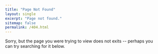 ```yaml
---
title: "Page Not Found"
layout: single
excerpt: "Page not found."
sitemap: false
permalink: /404.html
---
```


Sorry, but the page you were trying to view does not exits -- perhaps you can try searching for it below.

<script type="text/javascript">
  var GOOG_FIXURL_LANG = 'en';
  var GOOG_FIXURL_SITE = '{{ site.url }}'
</script>
<script type="text/javascript"
  src="//linkhelp.clients.google.com/tbproxy/lh/wm/fixurl.js">
</script>